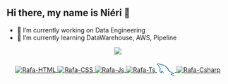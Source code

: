 ## Hi there, my name is Niéri 👋

<!--
**nierioliveira-work/nierioliveira-work** is a ✨ _special_ ✨ repository because its `README.md` (this file) appears on your GitHub profile.

Here are some ideas to get you started:
-->

- 🔭 I’m currently working on Data Engineering
- 🌱 I’m currently learning DataWarehouse, AWS, Pipeline



<div align="center">
  <a href="https://github.com/nierioliveira-work">
  <img height="180em" src="https://github-readme-stats.vercel.app/api?username=nierioliveira-work&show_icons=true&theme=dark&include_all_commits=true&count_private=true"/>
</div>
<div style="display: inline_block" align="center"><br>
  <img align="center" alt="Rafa-HTML" height="30" width="40" src="https://cdn3.iconfinder.com/data/icons/logos-and-brands-adobe/512/267_Python-512.png">
  <img align="center" alt="Rafa-CSS" height="30" width="40" src="https://cdn-icons-png.flaticon.com/512/616/616563.png">
  <img align="center" alt="Rafa-Js" height="30" width="40" src="https://static-00.iconduck.com/assets.00/postgresql-icon-1987x2048-v2fkmdaw.png">
  <img align="center" alt="Rafa-Ts" height="30" width="40" src="https://seeklogo.com/images/N/numpy-logo-479C24EC79-seeklogo.com.png">
  <img align="center" alt="Rafa-Csharp" height="30" width="40" src="https://raw.githubusercontent.com/devicons/devicon/master/icons/mysql/mysql-original.svg">
  <img align="center" alt="Rafa-Csharp" height="30" width="40" src="https://miro.medium.com/v2/resize:fit:600/1*1S1FzR-yg-ucZGMoxCC9hw.png">

  

</div>
